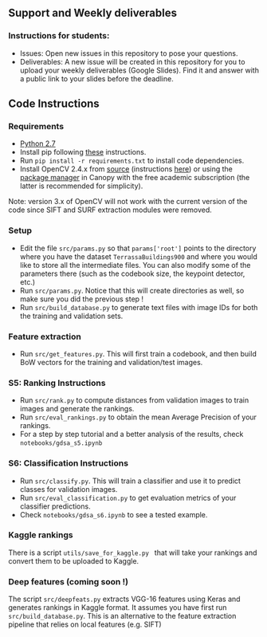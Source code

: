 ## Support and Weekly deliverables

### Instructions for students:

- Issues: Open new issues in this repository to pose your questions.
- Deliverables: A new issue will be created in this repository for you to upload your weekly deliverables (Google Slides). Find it and answer with a public link to your slides before the deadline.

## Code Instructions

### Requirements
- [Python 2.7](https://www.python.org/download/releases/2.7/)
- Install pip following [these](https://pip.pypa.io/en/stable/installing/) instructions.
- Run ```pip install -r requirements.txt``` to install code dependencies.
- Install OpenCV 2.4.x from [source](http://opencv.org/downloads.html) (instructions [here](http://docs.opencv.org/2.4/doc/tutorials/introduction/table_of_content_introduction/table_of_content_introduction.html)) or using the [package manager](https://www.enthought.com/products/canopy/package-index/) in Canopy with the free academic subscription (the latter is recommended for simplicity).

Note: version 3.x of OpenCV will not work with the current version of the code since SIFT and SURF extraction modules were removed.
### Setup

- Edit the file `src/params.py` so that `params['root']` points to the directory where you have the dataset `TerrassaBuildings900` and where you would like to store all the intermediate files. You can also modify some of the parameters there (such as the codebook size, the keypoint detector, etc.)
- Run `src/params.py`. Notice that this will create directories as well, so make sure you did the previous step !
- Run `src/build_database.py` to generate text files with image IDs for both the training and validation sets. 

### Feature extraction

- Run `src/get_features.py`. This will first train a codebook, and then build BoW vectors for the training and validation/test images.

### S5: Ranking Instructions

- Run `src/rank.py` to compute distances from validation images to train images and generate the rankings.
- Run `src/eval_rankings.py` to obtain the mean Average Precision of your rankings.
- For a step by step tutorial and a better analysis of the results, check `notebooks/gdsa_s5.ipynb`

### S6: Classification Instructions

- Run `src/classify.py`. This will train a classifier and use it to predict classes for validation images.
- Run `src/eval_classification.py` to get evaluation metrics of your classifier predictions.
- Check `notebooks/gdsa_s6.ipynb` to see a tested example.

### Kaggle rankings

There is a script ```utils/save_for_kaggle.py ``` that will take your rankings and convert them to be uploaded to Kaggle.

### Deep features (coming soon !)

The script ```src/deepfeats.py``` extracts VGG-16 features using Keras and generates rankings in Kaggle format. It assumes you have first run ```src/build_database.py```. This is an alternative to the feature extraction pipeline that relies on local features (e.g. SIFT)
